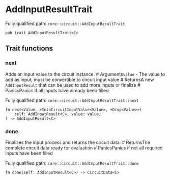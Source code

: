 # AddInputResultTrait

Fully qualified path: `core::circuit::AddInputResultTrait`

<pre><code class="language-rust">pub trait AddInputResultTrait&lt;C&gt;</code></pre>

## Trait functions

### next

Adds an input value to the circuit instance.  # Arguments`value` - The value to add as input, must be convertible to circuit input value  # ReturnsA new `AddInputResult` that can be used to add more inputs or finalize  # PanicsPanics if all inputs have already been filled

Fully qualified path: `core::circuit::AddInputResultTrait::next`

<pre><code class="language-rust">fn next&lt;Value, +IntoCircuitInputValue&lt;Value&gt;, +Drop&lt;Value&gt;&gt;(
    self: AddInputResult&lt;C&gt;, value: Value,
) -&gt; AddInputResult&lt;C&gt;</code></pre>


### done

Finalizes the input process and returns the circuit data.  # ReturnsThe complete circuit data ready for evaluation  # PanicsPanics if not all required inputs have been filled

Fully qualified path: `core::circuit::AddInputResultTrait::done`

<pre><code class="language-rust">fn done(self: AddInputResult&lt;C&gt;) -&gt; CircuitData&lt;C&gt;</code></pre>


